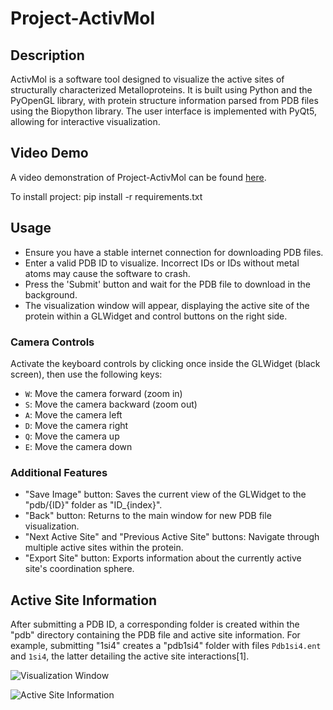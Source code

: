 # Project-ActivMol

## Description

ActivMol is a software tool designed to visualize the active sites of structurally characterized Metalloproteins. It is built using Python and the PyOpenGL library, with protein structure information parsed from PDB files using the Biopython library. The user interface is implemented with PyQt5, allowing for interactive visualization.

## Video Demo

A video demonstration of Project-ActivMol can be found [here](https://drive.google.com/file/d/1yNi-xEyisEsdM72UPDX3zPqhwck-W/view?usp=share_link).

To install project:
pip install -r requirements.txt

## Usage

- Ensure you have a stable internet connection for downloading PDB files.
- Enter a valid PDB ID to visualize. Incorrect IDs or IDs without metal atoms may cause the software to crash.
- Press the 'Submit' button and wait for the PDB file to download in the background.
- The visualization window will appear, displaying the active site of the protein within a GLWidget and control buttons on the right side.

### Camera Controls

Activate the keyboard controls by clicking once inside the GLWidget (black screen), then use the following keys:

- `W`: Move the camera forward (zoom in)
- `S`: Move the camera backward (zoom out)
- `A`: Move the camera left
- `D`: Move the camera right
- `Q`: Move the camera up
- `E`: Move the camera down

### Additional Features

- "Save Image" button: Saves the current view of the GLWidget to the "pdb/{ID}" folder as "ID_{index}".
- "Back" button: Returns to the main window for new PDB file visualization.
- "Next Active Site" and "Previous Active Site" buttons: Navigate through multiple active sites within the protein.
- "Export Site" button: Exports information about the currently active site's coordination sphere.

## Active Site Information

After submitting a PDB ID, a corresponding folder is created within the "pdb" directory containing the PDB file and active site information. For example, submitting "1si4" creates a "pdb1si4" folder with files `Pdb1si4.ent` and `1si4`, the latter detailing the active site interactions[1].

![Visualization Window](https://cdn.mathpix.com/cropped/2024_03_14_850cce79f38d605d0f39g-2.jpg?height=848&width=1628&top_left_y=796&top_left_x=304)

![Active Site Information](https://cdn.mathpix.com/cropped/2024_03_14_850cce79f38d605d0f39g-4.jpg?height=872&width=1071&top_left_y=320&top_left_x=423)
